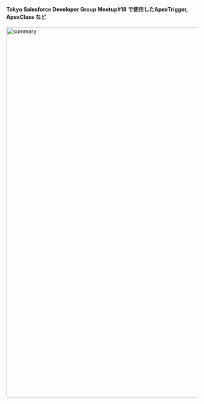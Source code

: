 #### Tokyo Salesforce Developer Group Meetup#18 で使用したApexTrigger, ApexClass など

<img width="977" alt="summary" src="https://user-images.githubusercontent.com/863990/42020484-ffee46d2-7af2-11e8-99d6-cf28a391867f.png">
